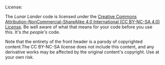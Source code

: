 License:

The _Lunar Lander_ code is licensed under the [Creative Commons Attribution-NonCommercial-ShareAlike 4.0 International (CC BY-NC-SA 4.0) License](https://creativecommons.org/licenses/by-nc-sa/4.0/). Be well aware of what that means for your code before you use this. It's _the people's_ code.

Note that the entirety of the front header is a parody of copyrighted content.The CC BY-NC-SA license does not include this content, and any derivative works may be affected by the original content's copyright. Use at your own risk.
